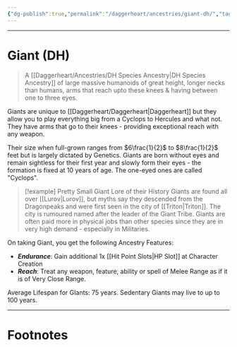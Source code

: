 ```yaml
---
{"dg-publish":true,"permalink":"/daggerheart/ancestries/giant-dh/","tags":["TTRPG"]}
---
```



---
# Giant (DH)
> A [[Daggerheart/Ancestries/DH Species Ancestry\|DH Species Ancestry]] of large massive humanoids of great height, longer necks than humans, arms that reach upto these knees & having between one to three eyes.

Giants are unique to [[Daggerheart/Daggerheart\|Daggerheart]] but they allow you to play everything big from a Cyclops to Hercules and what not. They have arms that go to their knees - providing exceptional reach with any weapon.

Their size when full-grown ranges from $6\frac{1}{2}$ to $8\frac{1}{2}$ feet but is largely dictated by Genetics. Giants are born without eyes and remain sightless for their first year and slowly form their eyes - the formation is fixed at 10 years of age. The one-eyed ones are called "Cyclops".

> [!example] Pretty Small Giant Lore of their History
> Giants are found all over [[Lurov\|Lurov]], but myths say they descended from the Dragonpeaks and were first seen in the city of [[Triton\|Triton]]. The city is rumoured named after the leader of the Giant Tribe. Giants are often paid more in physical jobs than other species since they are in very high demand - especially in Militaries.

On taking Giant, you get the following Ancestry Features:
- ***Endurance***: Gain additional 1x [[Hit Point Slots\|HP Slot]] at Character Creation
- ***Reach***: Treat any weapon, feature, ability or spell of Melee Range as if it is of Very Close Range.

Average Lifespan for GIants: 75 years. Sedentary Giants may live to up to 100 years.

---
# Footnotes